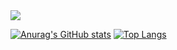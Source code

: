 <img src="https://capsule-render.vercel.app/api?type=Waving&color=E4CBF4&height=200&section=header&text=Johyeonna&fontAlign=70&fontAlignY=30&fontSize=95&fontColor=FFFFFF&animation=twinkling" />

[![Anurag's GitHub stats](https://github-readme-stats.vercel.app/api?username=Johyeonna&show_icons=true&theme=nightowl)](https://github.com/anuraghazra/github-readme-stats)
[![Top Langs](https://github-readme-stats.vercel.app/api/top-langs/?username=Johyeonna)](https://github.com/anuraghazra/github-readme-stats)

